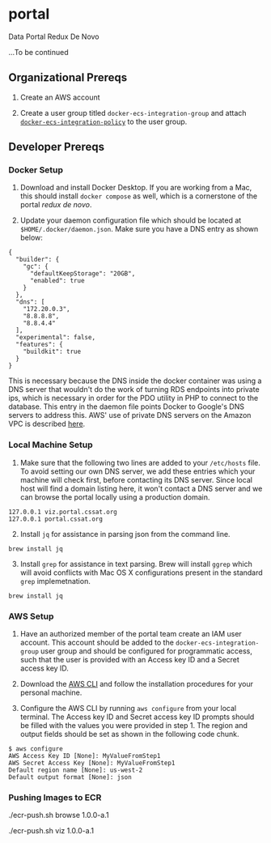 # portal
Data Portal Redux De Novo

...To be continued


## Organizational Prereqs

1. Create an AWS account

2. Create a user group titled `docker-ecs-integration-group` and attach [`docker-ecs-integration-policy`](common-resources/aws/docker-ecs-integration-policy.json) to the user group. 

## Developer Prereqs

### Docker Setup

1. Download and install Docker Desktop. If you are working from a Mac, this should install `docker compose` as well, which is a cornerstone of the portal *redux de novo*. 

2. Update your daemon configuration file which should be located at `$HOME/.docker/daemon.json`. Make sure you have a DNS entry as shown below: 

```{json}
{
  "builder": {
    "gc": {
      "defaultKeepStorage": "20GB",
      "enabled": true
    }
  },
  "dns": [
    "172.20.0.3",
    "8.8.8.8",
    "8.8.4.4"
  ],
  "experimental": false,
  "features": {
    "buildkit": true
  }
}
```

This is necessary because the DNS inside the docker container was using a DNS server that wouldn't do the work of turning RDS endpoints into private ips, which is necessary in order for the PDO utility in PHP to connect to the database. This entry in the daemon file points Docker to Google's DNS servers to address this. AWS' use of private DNS servers on the Amazon VPC is described [here](https://blog.thestateofme.com/2015/09/01/forwarding-dns-queries-to-aws-vpc-resolvers/).

### Local Machine Setup

1. Make sure that the following two lines are added to your `/etc/hosts` file. To avoid setting our own DNS server, we add these entries which your machine will check first, before contacting its DNS server. Since local host will find a domain listing here, it won't contact a DNS server and we can browse the portal locally using a production domain. 

```{bash}
127.0.0.1 viz.portal.cssat.org
127.0.0.1 portal.cssat.org
```

2. Install `jq` for assistance in parsing json from the command line. 

```{bash}
brew install jq
```


3. Install `grep` for assistance in text parsing. Brew will install `ggrep` which will avoid conflicts with Mac OS X configurations present in the standard `grep` implemetnation. 

```{bash}
brew install jq
```

### AWS Setup

1. Have an authorized member of the portal team create an IAM user account. This account should be added to the `docker-ecs-integration-group` user group and should be configured for programmatic access, such that the user is provided with an Access key ID and a Secret access key ID. 

2. Download the [AWS CLI](https://aws.amazon.com/cli/) and follow the installation procedures for your personal machine. 

3. Configure the AWS CLI by running `aws configure` from your local terminal. The Access key ID and Secret access key ID prompts should be filled with the values you were provided in step 1. The region and output fields should be set as shown in the following code chunk. 

```{sh}
$ aws configure
AWS Access Key ID [None]: MyValueFromStep1
AWS Secret Access Key [None]: MyValueFromStep1
Default region name [None]: us-west-2
Default output format [None]: json
```

### Pushing Images to ECR

./ecr-push.sh browse 1.0.0-a.1

./ecr-push.sh viz 1.0.0-a.1





